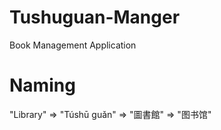 # Tushuguan-Manger
Book Management Application

# Naming
"Library" => "Túshū guǎn" => "圖書館" => "图书馆"
